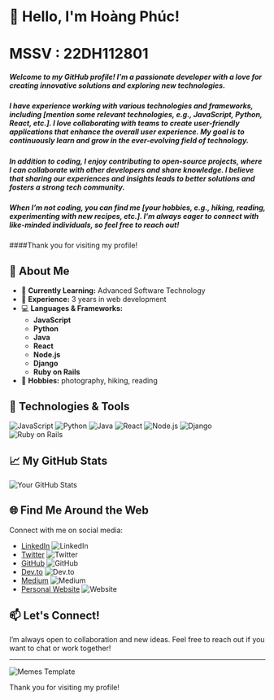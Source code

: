 # 👋 Hello, I'm Hoàng Phúc!
# MSSV : 22DH112801

##### Welcome to my GitHub profile! I'm a passionate developer with a love for creating innovative solutions and exploring new technologies.
##### I have experience working with various technologies and frameworks, including [mention some relevant technologies, e.g., JavaScript, Python, React, etc.]. I love collaborating with teams to create user-friendly applications that enhance the overall user experience. My goal is to continuously learn and grow in the ever-evolving field of technology.

##### In addition to coding, I enjoy contributing to open-source projects, where I can collaborate with other developers and share knowledge. I believe that sharing our experiences and insights leads to better solutions and fosters a strong tech community.

##### When I’m not coding, you can find me [your hobbies, e.g., hiking, reading, experimenting with new recipes, etc.]. I'm always eager to connect with like-minded individuals, so feel free to reach out!

####Thank you for visiting my profile!

## 🚀 About Me
- 🌱 **Currently Learning:** Advanced Software Technology
- 💼 **Experience:** 3 years in web development
- 💻 **Languages & Frameworks:**
  - **JavaScript**
  - **Python**
  - **Java**
  - **React**
  - **Node.js**
  - **Django**
  - **Ruby on Rails**
- 🎨 **Hobbies:** photography, hiking, reading

## 🔧 Technologies & Tools
<div>
  <img src="https://img.shields.io/badge/JavaScript-F7DF1E?style=flat-square&logo=javascript&logoColor=black" alt="JavaScript" />
  <img src="https://img.shields.io/badge/Python-3776AB?style=flat-square&logo=python&logoColor=white" alt="Python" />
  <img src="https://img.shields.io/badge/Java-007396?style=flat-square&logo=java&logoColor=white" alt="Java" />
  <img src="https://img.shields.io/badge/React-61DAFB?style=flat-square&logo=react&logoColor=black" alt="React" />
  <img src="https://img.shields.io/badge/Node.js-339933?style=flat-square&logo=node.js&logoColor=white" alt="Node.js" />
  <img src="https://img.shields.io/badge/Django-092E20?style=flat-square&logo=django&logoColor=white" alt="Django" />
  <img src="https://img.shields.io/badge/Ruby_on_Rails-CC0000?style=flat-square&logo=ruby-on-rails&logoColor=white" alt="Ruby on Rails" />
</div>

## 📈 My GitHub Stats
![Your GitHub Stats](https://github-readme-stats.vercel.app/api?username=yourusername&show_icons=true&theme=radical)

## 🌐 Find Me Around the Web
Connect with me on social media:

- [LinkedIn](your-linkedin-url) ![LinkedIn](https://img.shields.io/badge/LinkedIn-0077B5?style=flat-square&logo=linkedin&logoColor=white) 
- [Twitter](your-twitter-url) ![Twitter](https://img.shields.io/badge/Twitter-1DA1F2?style=flat-square&logo=twitter&logoColor=white) 
- [GitHub](your-github-url) ![GitHub](https://img.shields.io/badge/GitHub-181717?style=flat-square&logo=github&logoColor=white) 
- [Dev.to](your-devto-url) ![Dev.to](https://img.shields.io/badge/Dev.to-0A0A0A?style=flat-square&logo=devdotto&logoColor=white) 
- [Medium](your-medium-url) ![Medium](https://img.shields.io/badge/Medium-00AB6C?style=flat-square&logo=medium&logoColor=white) 
- [Personal Website](your-portfolio-url) ![Website](https://img.shields.io/badge/Website-FF5722?style=flat-square&logo=googlechrome&logoColor=white)


## 📫 Let's Connect!
I’m always open to collaboration and new ideas. Feel free to reach out if you want to chat or work together!

---
![Memes Template](https://github.com/user-attachments/assets/6e5fdee2-b324-4847-930e-bbe00172dc55)

Thank you for visiting my profile!

